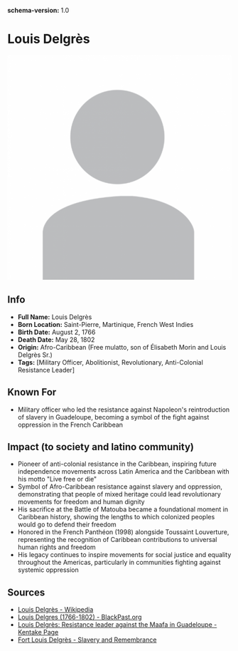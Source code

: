 **schema-version:** 1.0
# Louis Delgrès

![image description](images/person-image-template.png)

## Info
- **Full Name:** Louis Delgrès
- **Born Location:** Saint-Pierre, Martinique, French West Indies
- **Birth Date:** August 2, 1766
- **Death Date:** May 28, 1802
- **Origin:** Afro-Caribbean (Free mulatto, son of Élisabeth Morin and Louis Delgrès Sr.)  
- **Tags:** [Military Officer, Abolitionist, Revolutionary, Anti-Colonial Resistance Leader]

## Known For
- Military officer who led the resistance against Napoleon's reintroduction of slavery in Guadeloupe, becoming a symbol of the fight against oppression in the French Caribbean

## Impact (to society and latino community)
- Pioneer of anti-colonial resistance in the Caribbean, inspiring future independence movements across Latin America and the Caribbean with his motto "Live free or die"
- Symbol of Afro-Caribbean resistance against slavery and oppression, demonstrating that people of mixed heritage could lead revolutionary movements for freedom and human dignity
- His sacrifice at the Battle of Matouba became a foundational moment in Caribbean history, showing the lengths to which colonized peoples would go to defend their freedom
- Honored in the French Panthéon (1998) alongside Toussaint Louverture, representing the recognition of Caribbean contributions to universal human rights and freedom
- His legacy continues to inspire movements for social justice and equality throughout the Americas, particularly in communities fighting against systemic oppression

## Sources
- [Louis Delgrès - Wikipedia](https://en.wikipedia.org/wiki/Louis_Delgr%C3%A8s)
- [Louis Delgres (1766-1802) - BlackPast.org](https://www.blackpast.org/global-african-history/delgres-louis-1766-1802/)
- [Louis Delgrès: Resistance leader against the Maafa in Guadeloupe - Kentake Page](https://kentakepage.com/louis-delgres-guadalupian-resistance-leader-against-the-maafa/)
- [Fort Louis Delgrès - Slavery and Remembrance](https://slaveryandremembrance.org/partners/partner/?id=P0065)